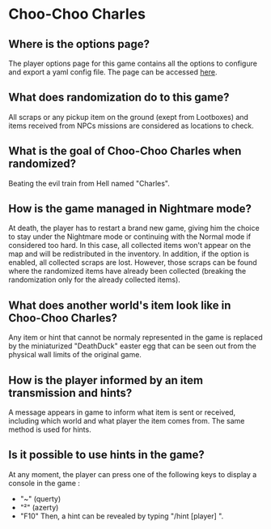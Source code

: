 # Choo-Choo Charles

## Where is the options page?
The player options page for this game contains all the options to configure and export a yaml config file. The page can be accessed [here](TODO).

## What does randomization do to this game?
All scraps or any pickup item on the ground (exept from Lootboxes) and items received from NPCs missions are considered as locations to check.

## What is the goal of Choo-Choo Charles when randomized?
Beating the evil train from Hell named "Charles".

## How is the game managed in Nightmare mode?
At death, the player has to restart a brand new game, giving him the choice to stay under the Nightmare mode or continuing with the Normal mode if considered too hard. In this case, all collected items won't appear on the map and will be redistributed in the inventory. In addition, if the option is enabled, all collected scraps are lost. However, those scraps can be found where the randomized items have already been collected (breaking the randomization only for the already collected items).

## What does another world's item look like in Choo-Choo Charles?
Any item or hint that cannot be normaly represented in the game is replaced by the miniaturized "DeathDuck" easter egg that can be seen out from the physical wall limits of the original game.

## How is the player informed by an item transmission and hints?
A message appears in game to inform what item is sent or received, including which world and what player the item comes from. The same method is used for hints.

## Is it possible to use hints in the game?
At any moment, the player can press one of the following keys to display a console in the game :
* "~" (querty)
* "²" (azerty)
* "F10"
Then, a hint can be revealed by typing "/hint [player] <item>".
